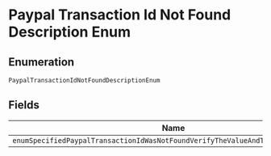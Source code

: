 
# Paypal Transaction Id Not Found Description Enum

## Enumeration

`PaypalTransactionIdNotFoundDescriptionEnum`

## Fields

| Name |
|  --- |
| `enumSpecifiedPaypalTransactionIdWasNotFoundVerifyTheValueAndTryTheRequestAgain` |


